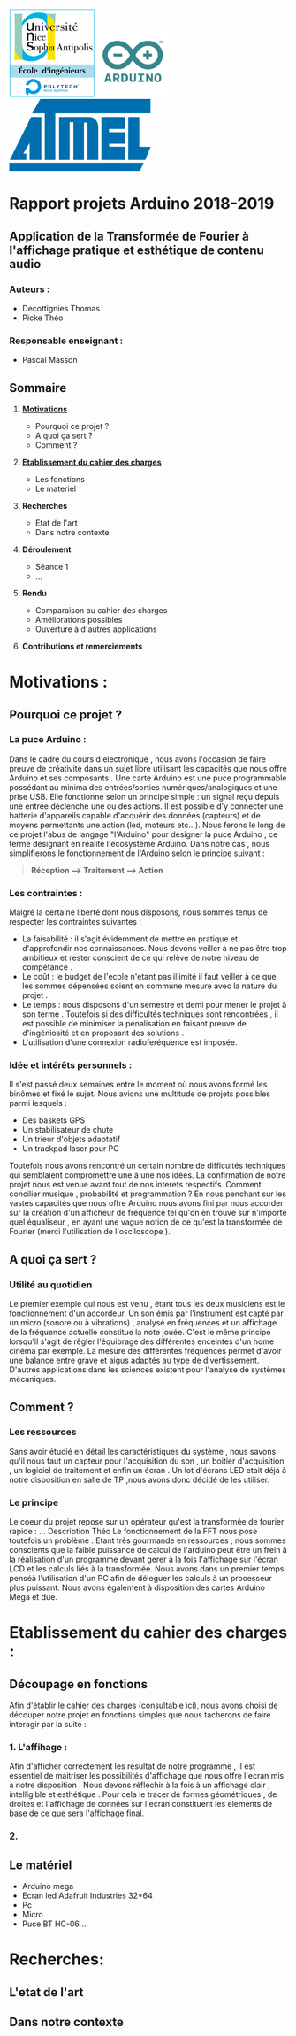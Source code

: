 ![Logo Polytech Nice-Sophia](/Images/logoEPU.png) 
![Logo arduino](/Images/Arduino_logo_pantone.png)
![Logo Atmel](/Images/Atmel_logo.svg.png)

# Rapport projets Arduino 2018-2019

## Application de la Transformée de Fourier à l'affichage pratique et esthétique de contenu audio

### Auteurs : 
- Decottignies Thomas
- Picke Théo

### Responsable enseignant :
- Pascal Masson 

## Sommaire 
1. [**Motivations**](#motivations-)  
   - Pourquoi ce projet ?
   - A quoi ça sert ?
   - Comment ?
  
2. [**Etablissement du cahier des charges**](#etablissement-du-cahier-des-charges-) 
   - Les fonctions
   - Le materiel

3. **Recherches** 
   - Etat de l'art
   - Dans notre contexte
  
4. **Déroulement**
   - Séance 1 
   - ...
  
5. **Rendu**
   - Comparaison au cahier des charges
   - Améliorations possibles 
   - Ouverture à d'autres applications 
   
6. **Contributions et remerciements**

# Motivations :

## Pourquoi ce projet ?
### La puce **Arduino** :
Dans le cadre du cours d'electronique , nous avons l'occasion de faire preuve de créativité dans un sujet libre utilisant les capacités que nous offre Arduino et ses composants . Une carte Arduino est une puce programmable possédant au minima des entrées/sorties numériques/analogiques et une prise USB. Elle fonctionne selon un principe simple : un signal reçu depuis une entrée déclenche une ou des actions. Il est possible d'y connecter une batterie d'appareils capable d'acquérir des données (capteurs) et de moyens permettants une action (led, moteurs etc...). Nous ferons le long de ce projet l'abus de langage "l'Arduino" pour designer la puce Arduino , ce terme désignant en réalité l'écosystème Arduino. 
Dans notre cas , nous simplifierons le fonctionnement de l'Arduino selon le principe suivant :
> **Réception --> Traitement --> Action**

### Les contraintes :
Malgré la certaine liberté dont nous disposons, nous sommes tenus de respecter les contraintes suivantes :
- La faisabilité : il s'agit évidemment de mettre en pratique et d'approfondir nos connaissances. Nous devons veiller à ne pas être trop ambitieux et rester conscient de ce qui relève de notre niveau de compétance .
- Le coût : le budget de l'ecole n'etant pas illimité il faut veiller à ce que les sommes dépensées soient en commune mesure avec la nature du projet .
- Le temps : nous disposons d'un semestre et demi pour mener le projet à son terme . Toutefois si des difficultés techniques sont rencontrées , il est possible de minimiser la pénalisation en faisant preuve de d'ingéniosité et en proposant des solutions .
- L'utilisation d'une connexion radioferéquence est imposée.

### Idée et intérêts personnels :
Il s'est passé deux semaines entre le moment où nous avons formé les binômes et fixé le sujet. Nous avions une multitude de projets possibles parmi lesquels : 
- Des baskets GPS
- Un stabilisateur de chute
- Un trieur d'objets adaptatif
- Un trackpad laser pour PC

Toutefois nous avons rencontré un certain nombre de difficultés techniques qui semblaient compromettre une à une nos idées.
La confirmation de notre projet nous est venue avant tout de nos interets respectifs. Comment concilier musique , probabilité et programmation ? En nous penchant sur les vastes capacités que nous offre Arduino nous avons fini par nous accorder sur la création d'un afficheur de fréquence tel qu'on en trouve sur n'importe quel équaliseur , en ayant une vague notion de ce qu'est la transformée de Fourier (merci l'utilisation de l'osciloscope ).

## A quoi ça sert ?

### Utilité au quotidien
Le premier exemple qui nous est venu , étant tous les deux musiciens est le fonctionnement d'un accordeur. Un son émis par l'instrument est capté par un micro (sonore ou à vibrations) , analysé en fréquences et un affichage de la fréquence actuelle constitue la note jouée. C'est le même principe lorsqu'il s'agit de rêgler l'équibrage des différentes enceintes d'un home cinéma par exemple. La mesure des différentes fréquences permet d'avoir une balance entre grave et aigus adaptés au type de divertissement. D'autres applications dans les sciences existent pour l'analyse de systèmes mécaniques.

## Comment ?
### Les ressources
Sans avoir étudié en détail les caractéristiques du système , nous savons qu'il nous faut un capteur pour l'acquisition du son , un boitier d'acquisition , un logiciel de traitement et enfin un écran .
Un lot d'écrans LED etait déjà à notre disposition en salle de TP ,nous avons donc décidé de les utiliser.

### Le principe
Le coeur du projet repose sur un opérateur qu'est la transformée de fourier rapide : ... Description Théo
Le fonctionnement de la FFT nous pose toutefois un problème . Etant très gourmande en ressources , nous sommes conscients que la faible puissance de calcul de l'arduino peut être un frein à la réalisation d'un programme devant gerer à la fois l'affichage sur l'écran LCD et les calculs liés à la transformée. Nous avons dans un premier temps penséà l'utilisation d'un PC afin de déleguer les calculs à un processeur plus puissant. Nous avons également à disposition des cartes Arduino Mega et due.

# Etablissement du cahier des charges :
## Découpage en fonctions
Afin d'établir le cahier des charges (consultable [ici](/CDC.md)), nous avons choisi de découper notre projet en fonctions simples que nous tacherons de faire interagir par la suite :
### 1. L'affihage :
Afin d'afficher correctement les resultat de notre programme , il est essentiel de maitriser les possibilités d'affichage que nous offre l'ecran mis à notre disposition . Nous devons réfléchir à la fois à un affichage clair , intelligible et esthétique . Pour cela le tracer de formes géométriques , de droites et l'affichage de connées sur l'ecran constituent les elements de base de ce que sera l'affichage final.
### 2. 



## Le matériel
- Arduino mega 
- Ecran led Adafruit Industries 32*64
- Pc
- Micro 
- Puce BT HC-06
...

# Recherches:
## L'etat de l'art

## Dans notre contexte



















